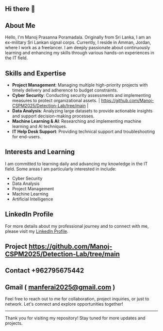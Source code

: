 ## Hi there 👋

## About Me

Hello, I'm Manoj Prasanna Poramadala. Originally from Sri Lanka, I am an ex-military Sri Lankan signal corps. Currently, I reside in Amman, Jordan, where I work as a freelancer. I am deeply passionate about continuously learning and enhancing my skills through various hands-on experiences in the IT field.

## Skills and Expertise

- **Project Management**: Managing multiple high-priority projects with timely delivery and adherence to budget constraints.
- **Cyber Security**: Conducting security assessments and implementing measures to protect organizational assets. | https://github.com/Manoj-CSPM2025/Detection-Lab/tree/main |
- **Data Analysis**: Analyzing large datasets to provide actionable insights and support decision-making processes.
- **Machine Learning & AI**: Researching and implementing machine learning and AI techniques.
- **IT Help Desk Support**: Providing technical support and troubleshooting for end-users.

## Interests and Learning

I am committed to learning daily and advancing my knowledge in the IT field. Some areas I am particularly interested in include:

- Cyber Security
- Data Analysis
- Project Management
- Machine Learning
- Artificial Intelligence

## LinkedIn Profile

For more details about my professional journey and to connect with me, please visit my [LinkedIn Profile](https://www.linkedin.com/in/mano-prasa-ab0703255?utm_source=share&utm_campaign=share_via&utm_content=profile&utm_medium=android_app).

## Project https://github.com/Manoj-CSPM2025/Detection-Lab/tree/main

## Contact +962795675442 
## Gmail ( manferai2025@gmail.com )

Feel free to reach out to me for collaboration, project inquiries, or just to network. Let's connect and explore opportunities together!

---

Thank you for visiting my repository! Stay tuned for more updates and projects.



